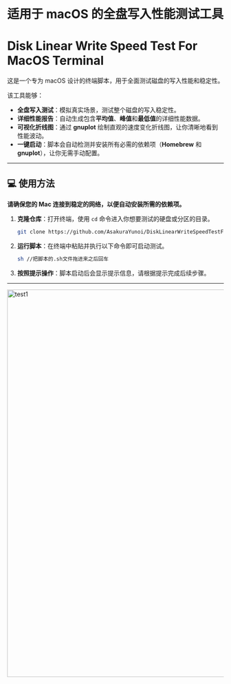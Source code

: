 # 适用于 macOS 的全盘写入性能测试工具
# Disk Linear Write Speed Test For MacOS Terminal

这是一个专为 macOS 设计的终端脚本，用于全面测试磁盘的写入性能和稳定性。

该工具能够：

  * **全盘写入测试**：模拟真实场景，测试整个磁盘的写入稳定性。
  * **详细性能报告**：自动生成包含**平均值**、**峰值**和**最低值**的详细性能数据。
  * **可视化折线图**：通过 **gnuplot** 绘制直观的速度变化折线图，让你清晰地看到性能波动。
  * **一键启动**：脚本会自动检测并安装所有必需的依赖项（**Homebrew** 和 **gnuplot**），让你无需手动配置。

-----

## 💻 使用方法

**请确保您的 Mac 连接到稳定的网络，以便自动安装所需的依赖项。**

1.  **克隆仓库**：打开终端，使用 `cd` 命令进入你想要测试的硬盘或分区的目录。

    ```bash
    git clone https://github.com/AsakuraYunoi/DiskLinearWriteSpeedTestForMacOSTerminal.git
    ```

2.  **运行脚本**：在终端中粘贴并执行以下命令即可启动测试。

    ```bash
    sh //把脚本的.sh文件拖进来之后回车
    ```

3.  **按照提示操作**：脚本启动后会显示提示信息，请根据提示完成后续步骤。

-----

<img width="1600" height="900" alt="test1" src="https://github.com/user-attachments/assets/f5910725-a6d7-4982-b3a9-e0e3cbda3b3c" />
